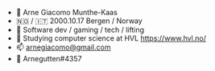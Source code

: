 - 👋 Arne Giacomo Munthe-Kaas
- 🇳🇴 / 🇮🇹 2000.10.17 Bergen / Norway
- 👀 Software dev / gaming / tech / lifting
- 🌱 Studying computer science at HVL https://www.hvl.no/
- 📫 arnegiacomo@gmail.com 
- 👾 Arnegutten#4357

